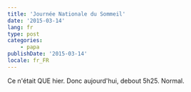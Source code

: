 ```yaml
---
title: 'Journée Nationale du Sommeil'
date: '2015-03-14'
lang: fr
type: post
categories:
    - papa
publishDate: '2015-03-14'
locale: fr_FR
---
```


Ce n'était QUE hier. Donc aujourd'hui, debout 5h25. Normal.
